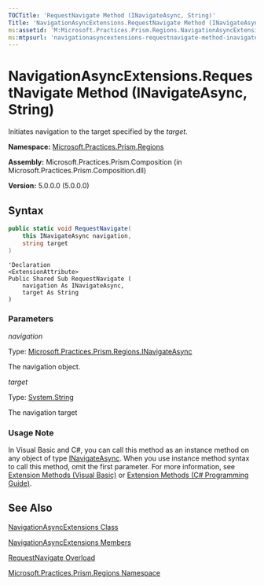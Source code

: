```yaml
---
TOCTitle: 'RequestNavigate Method (INavigateAsync, String)'
Title: 'NavigationAsyncExtensions.RequestNavigate Method (INavigateAsync, String) (Microsoft.Practices.Prism.Regions)'
ms:assetid: 'M:Microsoft.Practices.Prism.Regions.NavigationAsyncExtensions.RequestNavigate(Microsoft.Practices.Prism.Regions.INavigateAsync,System.String)'
ms:mtpsurl: 'navigationasyncextensions-requestnavigate-method-inavigateasync-string-action-navigationresult-mspp-regions.md'
---
```


# NavigationAsyncExtensions.RequestNavigate Method (INavigateAsync, String)

Initiates navigation to the target specified by the *target*.

**Namespace:** [Microsoft.Practices.Prism.Regions](/patterns-practices/reference/mspp-regions-namespace)

**Assembly:** Microsoft.Practices.Prism.Composition (in Microsoft.Practices.Prism.Composition.dll)

**Version:** 5.0.0.0 (5.0.0.0)

## Syntax

```C#
public static void RequestNavigate(
	this INavigateAsync navigation,
	string target
)
```
```VB
'Declaration
<ExtensionAttribute> 
Public Shared Sub RequestNavigate ( 
	navigation As INavigateAsync,
	target As String
)
```
### Parameters

*navigation*

Type: [Microsoft.Practices.Prism.Regions.INavigateAsync](/patterns-practices/reference/inavigateasync-interface-mspp-regions)

The navigation object.

*target*  

Type: [System.String](http://msdn.microsoft.com/en-us/library/s1wwdcbf)

The navigation target

### Usage Note

In Visual Basic and C#, you can call this method as an instance method on any object of type [INavigateAsync](/patterns-practices/reference/inavigateasync-interface-mspp-regions). When you use instance method syntax to call this method, omit the first parameter. For more information, see [Extension Methods (Visual Basic)](http://msdn.microsoft.com/en-us/library/bb384936.aspx) or [Extension Methods (C# Programming Guide)](http://msdn.microsoft.com/en-us/library/bb383977.aspx).

## See Also

[NavigationAsyncExtensions Class](/patterns-practices/reference/navigationasyncextensions-class-mspp-regions)

[NavigationAsyncExtensions Members](/patterns-practices/reference/navigationasyncextensions-members-mspp-regions)

[RequestNavigate Overload](/patterns-practices/reference/navigationasyncextensions-requestnavigate-method-mspp-regions)

[Microsoft.Practices.Prism.Regions Namespace](/patterns-practices/reference/mspp-regions-namespace)
